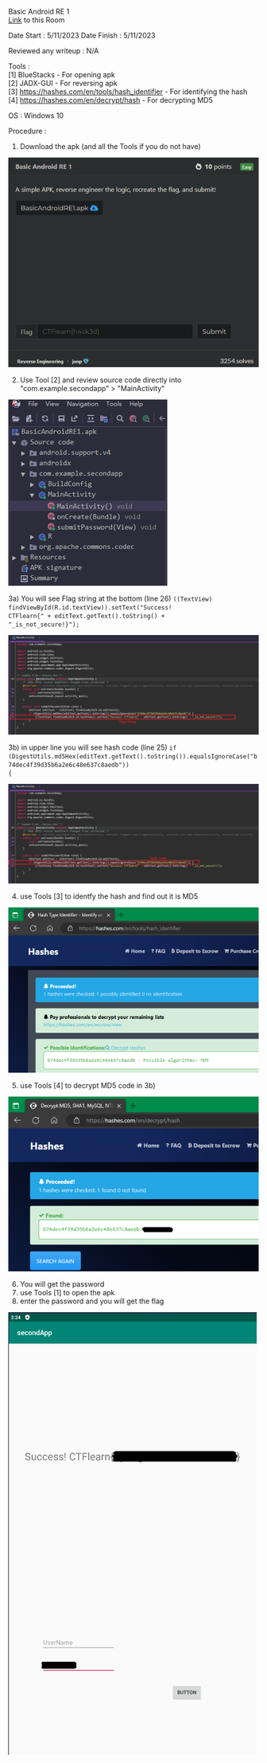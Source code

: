 Basic Android RE 1 
<br>
[Link](https://ctflearn.com/challenge/962) to this Room 

Date Start : 5/11/2023
Date Finish : 5/11/2023

Reviewed any writeup : N/A

Tools : <br>
[1] BlueStacks - For opening apk <br>
[2] JADX-GUI - For reversing apk <br>
[3] https://hashes.com/en/tools/hash_identifier - For identifying the hash <br>
[4] https://hashes.com/en/decrypt/hash - For decrypting MD5

OS : Windows 10 

Procedure :<br>
1) Download the apk (and all the Tools if you do not have)<br>

![](img/roomlayout.png)

2) Use Tool [2] and review source code directly into "com.example.secondapp" > "MainActivity"<br>

![](img/jadxgui.png)

3a) You will see Flag string at the bottom  (line 26) <code>((TextView) findViewById(R.id.textView)).setText("Success! CTFlearn{" + editText.getText().toString() + "_is_not_secure!}");</code><br>

![](img/jadxgui-mainactivity-line26.png)

3b) in upper line you will see hash code (line 25) <code>if (DigestUtils.md5Hex(editText.getText().toString()).equalsIgnoreCase("b74dec4f39d35b6a2e6c48e637c8aedb")) {</code><br>

![](img/jadxgui-mainactivity-line25.png)

4) use Tools [3] to identfy the hash and find out it is MD5<br>

![](img/hash-identify.png)

5) use Tools [4] to decrypt MD5 code in 3b)<br>

![](img/hash-decrypt.png)

6) You will get the password<br>
7) use Tools [1] to open the apk<br>
8) enter the password and you will get the flag<br>

![](img/flag.png)
